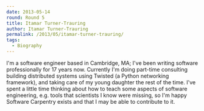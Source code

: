 ```yaml
---
date: 2013-05-14
round: Round 5
title: Itamar Turner-Trauring
author: Itamar Turner-Trauring
permalink: /2013/05/itamar-turner-trauring/
tags:
  - Biography
---
```

I'm a software engineer based in Cambridge, MA; I've been writing software professionally for 17 years now. Currently I'm doing part-time consulting building distributed systems using Twisted (a Python networking framework), and taking care of my young daughter the rest of the time. I've spent a little time thinking about how to teach some aspects of software engineering, e.g. tools that scientists I know were missing, so I'm happy Software Carpentry exists and that I may be able to contribute to it.
